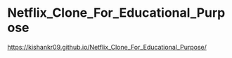 # Netflix_Clone_For_Educational_Purpose

https://kishankr09.github.io/Netflix_Clone_For_Educational_Purpose/
